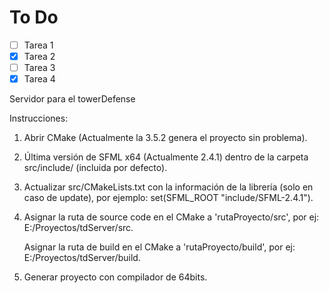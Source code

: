 # To Do
- [ ] Tarea 1
- [x] Tarea 2
- [ ] Tarea 3
- [x] Tarea 4

Servidor para el towerDefense

Instrucciones:

1) Abrir CMake (Actualmente la 3.5.2 genera el proyecto sin problema).

2) Última versión de SFML x64 (Actualmente 2.4.1) dentro de la carpeta src/include/ (incluida por defecto).

3) Actualizar src/CMakeLists.txt con la información de la librería (solo en caso de update), por ejemplo: set(SFML_ROOT "include/SFML-2.4.1").

4) Asignar la ruta de source code en el CMake a 'rutaProyecto/src', por ej: E:/Proyectos/tdServer/src.

   Asignar la ruta de build en el CMake a 'rutaProyecto/build', por ej: E:/Proyectos/tdServer/build.
   
5) Generar proyecto con compilador de 64bits.
